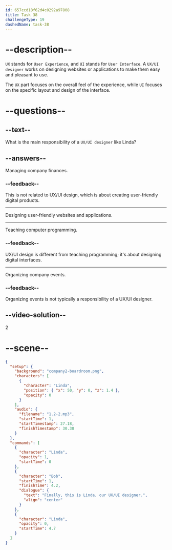 ```yaml
---
id: 657ccd18f62d4c0292a97808
title: Task 38
challengeType: 19
dashedName: task-38
---
```


<!--
AUDIO REFERENCE:
Bob: Finally, this is Linda, our UX/UI designer.
-->

# --description--

`UX` stands for `User Experience`, and `UI` stands for `User Interface`. A `UX/UI designer` works on designing websites or applications to make them easy and pleasant to use. 

The `UX` part focuses on the overall feel of the experience, while `UI` focuses on the specific layout and design of the interface.

# --questions--

## --text--

What is the main responsibility of a `UX/UI designer` like Linda?

## --answers--

Managing company finances.

### --feedback--

This is not related to UX/UI design, which is about creating user-friendly digital products.

---

Designing user-friendly websites and applications.

---

Teaching computer programming.

### --feedback--

UX/UI design is different from teaching programming; it's about designing digital interfaces.

---

Organizing company events.

### --feedback--

Organizing events is not typically a responsibility of a UX/UI designer.

## --video-solution--

2

# --scene--

```json
{
  "setup": {
    "background": "company2-boardroom.png",
    "characters": [
      {
        "character": "Linda",
        "position": { "x": 50, "y": 0, "z": 1.4 },
        "opacity": 0
      }
    ],
    "audio": {
      "filename": "1.2-2.mp3",
      "startTime": 1,
      "startTimestamp": 27.18,
      "finishTimestamp": 30.38
    }
  },
  "commands": [
    {
      "character": "Linda",
      "opacity": 1,
      "startTime": 0
    },
    {
      "character": "Bob",
      "startTime": 1,
      "finishTime": 4.2,
      "dialogue": {
        "text": "Finally, this is Linda, our UX/UI designer.",
        "align": "center"
      }
    },
    {
      "character": "Linda",
      "opacity": 0,
      "startTime": 4.7
    }
  ]
}
```
